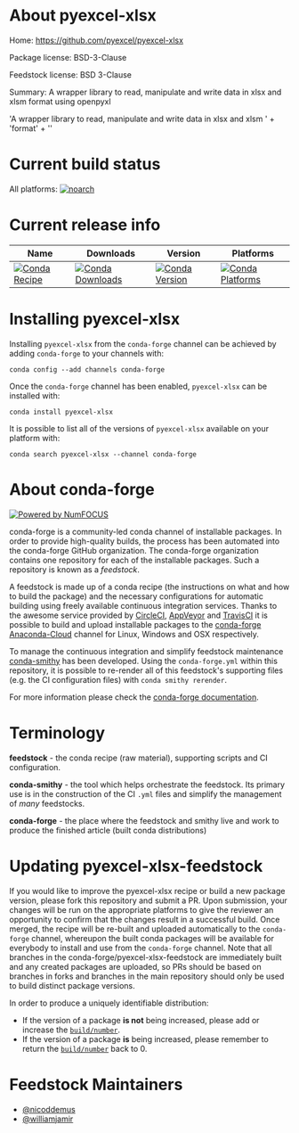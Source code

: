 <!--
# -*- mode: jinja -*-
-->

About pyexcel-xlsx
==================

Home: https://github.com/pyexcel/pyexcel-xlsx

Package license: BSD-3-Clause

Feedstock license: BSD 3-Clause

Summary: A wrapper library to read, manipulate and write data in xlsx and xlsm format using openpyxl

'A wrapper library to read, manipulate and write data in xlsx and xlsm ' +
'format' +
''


Current build status
====================

All platforms:
[![noarch](https://img.shields.io/circleci/project/github/conda-forge/pyexcel-xlsx-feedstock/master.svg?label=noarch)](https://circleci.com/gh/conda-forge/pyexcel-xlsx-feedstock)

Current release info
====================

| Name | Downloads | Version | Platforms |
| --- | --- | --- | --- |
| [![Conda Recipe](https://img.shields.io/badge/recipe-pyexcel--xlsx-green.svg)](https://anaconda.org/conda-forge/pyexcel-xlsx) | [![Conda Downloads](https://img.shields.io/conda/dn/conda-forge/pyexcel-xlsx.svg)](https://anaconda.org/conda-forge/pyexcel-xlsx) | [![Conda Version](https://img.shields.io/conda/vn/conda-forge/pyexcel-xlsx.svg)](https://anaconda.org/conda-forge/pyexcel-xlsx) | [![Conda Platforms](https://img.shields.io/conda/pn/conda-forge/pyexcel-xlsx.svg)](https://anaconda.org/conda-forge/pyexcel-xlsx) |

Installing pyexcel-xlsx
=======================

Installing `pyexcel-xlsx` from the `conda-forge` channel can be achieved by adding `conda-forge` to your channels with:

```
conda config --add channels conda-forge
```

Once the `conda-forge` channel has been enabled, `pyexcel-xlsx` can be installed with:

```
conda install pyexcel-xlsx
```

It is possible to list all of the versions of `pyexcel-xlsx` available on your platform with:

```
conda search pyexcel-xlsx --channel conda-forge
```


About conda-forge
=================

[![Powered by NumFOCUS](https://img.shields.io/badge/powered%20by-NumFOCUS-orange.svg?style=flat&colorA=E1523D&colorB=007D8A)](http://numfocus.org)

conda-forge is a community-led conda channel of installable packages.
In order to provide high-quality builds, the process has been automated into the
conda-forge GitHub organization. The conda-forge organization contains one repository
for each of the installable packages. Such a repository is known as a *feedstock*.

A feedstock is made up of a conda recipe (the instructions on what and how to build
the package) and the necessary configurations for automatic building using freely
available continuous integration services. Thanks to the awesome service provided by
[CircleCI](https://circleci.com/), [AppVeyor](https://www.appveyor.com/)
and [TravisCI](https://travis-ci.org/) it is possible to build and upload installable
packages to the [conda-forge](https://anaconda.org/conda-forge)
[Anaconda-Cloud](https://anaconda.org/) channel for Linux, Windows and OSX respectively.

To manage the continuous integration and simplify feedstock maintenance
[conda-smithy](https://github.com/conda-forge/conda-smithy) has been developed.
Using the ``conda-forge.yml`` within this repository, it is possible to re-render all of
this feedstock's supporting files (e.g. the CI configuration files) with ``conda smithy rerender``.

For more information please check the [conda-forge documentation](https://conda-forge.org/docs/).

Terminology
===========

**feedstock** - the conda recipe (raw material), supporting scripts and CI configuration.

**conda-smithy** - the tool which helps orchestrate the feedstock.
                   Its primary use is in the construction of the CI ``.yml`` files
                   and simplify the management of *many* feedstocks.

**conda-forge** - the place where the feedstock and smithy live and work to
                  produce the finished article (built conda distributions)


Updating pyexcel-xlsx-feedstock
===============================

If you would like to improve the pyexcel-xlsx recipe or build a new
package version, please fork this repository and submit a PR. Upon submission,
your changes will be run on the appropriate platforms to give the reviewer an
opportunity to confirm that the changes result in a successful build. Once
merged, the recipe will be re-built and uploaded automatically to the
`conda-forge` channel, whereupon the built conda packages will be available for
everybody to install and use from the `conda-forge` channel.
Note that all branches in the conda-forge/pyexcel-xlsx-feedstock are
immediately built and any created packages are uploaded, so PRs should be based
on branches in forks and branches in the main repository should only be used to
build distinct package versions.

In order to produce a uniquely identifiable distribution:
 * If the version of a package **is not** being increased, please add or increase
   the [``build/number``](https://conda.io/docs/user-guide/tasks/build-packages/define-metadata.html#build-number-and-string).
 * If the version of a package **is** being increased, please remember to return
   the [``build/number``](https://conda.io/docs/user-guide/tasks/build-packages/define-metadata.html#build-number-and-string)
   back to 0.

Feedstock Maintainers
=====================

* [@nicoddemus](https://github.com/nicoddemus/)
* [@williamjamir](https://github.com/williamjamir/)

